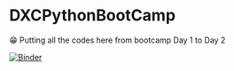 # DXCPythonBootCamp
😁 Putting all the codes here from bootcamp Day 1 to Day 2

[![Binder](https://mybinder.org/badge_logo.svg)](https://mybinder.org/v2/gh/ninjakwarl/DXCPythonBootCamp.git/HEAD)
